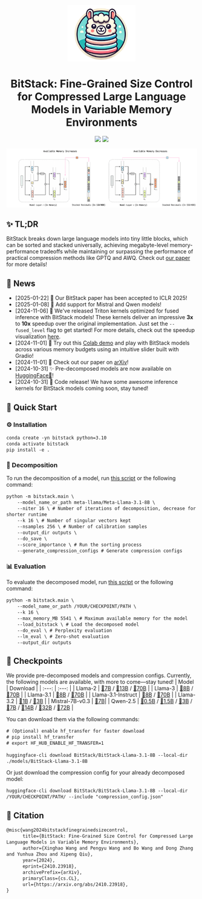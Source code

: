 <p align="center">
  <img src="./assets/icon.png" width="180" height="150"/>
</p>

<h1 align="center">BitStack: Fine-Grained Size Control for Compressed Large Language Models in Variable Memory Environments</h1>

<div align="center">
<a href="https://arxiv.org/abs/2410.23918" target="_blank"><img src=https://img.shields.io/badge/2410.23918-red?style=plastic&logo=arxiv&logoColor=red&logoSize=auto&label=arXiv&labelColor=black&color=b31b1b&link=https%3A%2F%2Farxiv.org%2Fabs%2F2410.23918
></a>
<a href="https://huggingface.co/BitStack" target="_blank"><img src=https://img.shields.io/badge/BitStack-yellow?style=plastic&logo=huggingface&logoColor=ffd21e&logoSize=auto&label=HuggingFace&labelColor=black&color=ffd21e&link=https%3A%2F%2Fhuggingface.co%2FBitStack
></a>
</div>

![BitStack](./assets/bitstack.png)

## ✨ TL;DR
BitStack breaks down large language models into tiny little blocks, which can be sorted and stacked universally, achieving megabyte-level memory-performance tradeoffs while maintaining or surpassing the performance of practical compression methods like GPTQ and AWQ. Check out [our paper](https://arxiv.org/abs/2410.23918) for more details!


## 📰 News
- [2025-01-22] 🎉 Our BitStack paper has been accepted to ICLR 2025!
- [2025-01-08] 🎈 Add support for Mistral and Qwen models!
- [2024-11-06] 🚀 We've released Triton kernels optimized for fused inference with BitStack models! These kernels deliver an impressive **3x** to **10x** speedup over the original implementation. Just set the `--fused_level` flag to get started! For more details, check out the speedup visualization [here](./assets/speedup_visualization.png).
- [2024-11-01] 🎈 Try out this [Colab demo](https://colab.research.google.com/drive/1GoXIVyhofOEpGzOUint8LOivlFSDVHle?usp=sharing) and play with BitStack models across various memory budgets using an intuitive slider built with Gradio!
- [2024-11-01] 📄 Check out our paper on [arXiv](https://arxiv.org/abs/2410.23918)!
- [2024-10-31] ✨ Pre-decomposed models are now available on [HuggingFace🤗](https://huggingface.co/BitStack)!
- [2024-10-31] 🚀 Code release! We have some awesome inference kernels for BitStack models coming soon, stay tuned!

## 🚀 Quick Start
### ⚙️ Installation
```
conda create -yn bitstack python=3.10
conda activate bitstack
pip install -e .
```

### 🔄 Decomposition
To run the decomposition of a model, run [this script](./scripts/decompose.sh) or the following command:
```
python -m bitstack.main \
    --model_name_or_path meta-llama/Meta-Llama-3.1-8B \
    --niter 16 \ # Number of iterations of decomposition, decrease for shorter runtime
    --k 16 \ # Number of singular vectors kept
    --nsamples 256 \ # Number of calibration samples
    --output_dir outputs \
    --do_save \
    --score_importance \ # Run the sorting process
    --generate_compression_configs # Generate compression configs
```

### 📊 Evaluation
To evaluate the decomposed model, run [this script](./scripts/evaluate.sh) or the following command:
```
python -m bitstack.main \
    --model_name_or_path /YOUR/CHECKPOINT/PATH \
    --k 16 \
    --max_memory_MB 5541 \ # Maximum available memory for the model
    --load_bitstack \ # Load the decomposed model
    --do_eval \ # Perplexity evaluation
    --lm_eval \ # Zero-shot evaluation
    --output_dir outputs
```
## 📌 Checkpoints
We provide pre-decomposed models and compression configs. Currently, the following models are available, with more to come—stay tuned!
| Model  | Download |
| :---: | :---: |
| Llama-2 | [🤗7B](https://huggingface.co/BitStack/BitStack-Llama-2-7B) / [🤗13B](https://huggingface.co/BitStack/BitStack-Llama-2-13B) / [🤗70B](https://huggingface.co/BitStack/BitStack-Llama-2-70B) |
| Llama-3 | [🤗8B](https://huggingface.co/BitStack/BitStack-Llama-3-8B) / [🤗70B](https://huggingface.co/BitStack/BitStack-Llama-3-70B) |
| Llama-3.1 | [🤗8B](https://huggingface.co/BitStack/BitStack-Llama-3.1-8B) / [🤗70B](https://huggingface.co/BitStack/BitStack-Llama-3.1-70B) |
| Llama-3.1-Instruct | [🤗8B](https://huggingface.co/BitStack/BitStack-Llama-3.1-8B-Instruct) / [🤗70B](https://huggingface.co/BitStack/BitStack-Llama-3.1-70B-Instruct) |
| Llama-3.2 | [🤗1B](https://huggingface.co/BitStack/BitStack-Llama-3.2-1B) / [🤗3B](https://huggingface.co/BitStack/BitStack-Llama-3.2-3B) |
| Mistral-7B-v0.3 | [🤗7B](https://huggingface.co/BitStack/BitStack-Mistral-7B-v0.3)|
| Qwen-2.5 | [🤗0.5B](https://huggingface.co/BitStack/BitStack-Qwen2.5-0.5B) / [🤗1.5B](https://huggingface.co/BitStack/BitStack-Qwen2.5-1.5B) / [🤗3B](https://huggingface.co/BitStack/BitStack-Qwen2.5-3B) / [🤗7B](https://huggingface.co/BitStack/BitStack-Qwen2.5-7B) / [🤗14B](https://huggingface.co/BitStack/BitStack-Qwen2.5-14B) / [🤗32B](https://huggingface.co/BitStack/BitStack-Qwen2.5-32B) / [🤗72B](https://huggingface.co/BitStack/BitStack-Qwen2.5-72B) |

You can download them via the following commands:
```
# (Optional) enable hf_transfer for faster download
# pip install hf_transfer
# export HF_HUB_ENABLE_HF_TRANSFER=1

huggingface-cli download BitStack/BitStack-Llama-3.1-8B --local-dir ./models/BitStack-Llama-3.1-8B
```
Or just download the compression config for your already decomposed model:
```
huggingface-cli download BitStack/BitStack-Llama-3.1-8B --local-dir /YOUR/CHECKPOINT/PATH/ --include "compression_config.json"
```

## 📖 Citation
```
@misc{wang2024bitstackfinegrainedsizecontrol,
      title={BitStack: Fine-Grained Size Control for Compressed Large Language Models in Variable Memory Environments}, 
      author={Xinghao Wang and Pengyu Wang and Bo Wang and Dong Zhang and Yunhua Zhou and Xipeng Qiu},
      year={2024},
      eprint={2410.23918},
      archivePrefix={arXiv},
      primaryClass={cs.CL},
      url={https://arxiv.org/abs/2410.23918}, 
}
```
